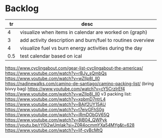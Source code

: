 # Backlog

| tr | desc |
| --- | --- |
| 4 | visualize when items in calendar are worked on (graph) |
| 3 | add activity description and burn/fuel to routines overview |
| 4 | visualize fuel vs burn energy activities during the day |
| 0.5 | test calendar based on ical |


https://www.cyclingabout.com/gear-list-cyclingabout-the-americas/
https://www.youtube.com/watch?v=rBJy_sQmbQs
https://www.youtube.com/watch?v=wZlIp8I_ll0
https://nadinewalks.com/camino-de-santiago/camino-packing-list/ (bring bivvy bag)
https://www.youtube.com/watch?v=cY5CrzIrEf4
https://www.youtube.com/watch?v=wZlIp8I_ll0
v3 packing list: https://www.youtube.com/watch?v=xpbmD7ntrL4
https://www.youtube.com/watch?v=BAjf2UY15AU
https://www.youtube.com/watch?v=t7eivGFhS0g
https://www.youtube.com/watch?v=iRmDObGV65Q
https://www.youtube.com/watch?v=8jB04_QWPyk
https://youtu.be/rY0i2wUmIak?si=Z0R4ocmmYXa54MYg&t=628
https://www.youtube.com/watch?v=Ijf-cyBcMtQ

